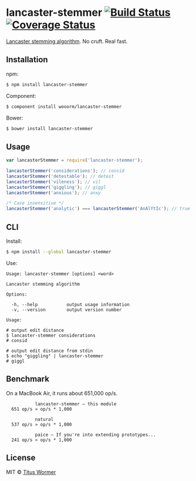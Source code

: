 # lancaster-stemmer [![Build Status](https://img.shields.io/travis/wooorm/lancaster-stemmer.svg?style=flat)](https://travis-ci.org/wooorm/lancaster-stemmer) [![Coverage Status](https://img.shields.io/coveralls/wooorm/lancaster-stemmer.svg?style=flat)](https://coveralls.io/r/wooorm/lancaster-stemmer?branch=master)

[Lancaster stemming algorithm](http://www.comp.lancs.ac.uk/computing/research/stemming/index.htm). No cruft. Real fast.

## Installation

npm:
```bash
$ npm install lancaster-stemmer
```

Component:
```bash
$ component install wooorm/lancaster-stemmer
```

Bower:
```bash
$ bower install lancaster-stemmer
```

## Usage

```js
var lancasterStemmer = require('lancaster-stemmer');

lancasterStemmer('considerations'); // consid
lancasterStemmer('detestable'); // detest
lancasterStemmer('vileness'); // vil
lancasterStemmer('giggling'); // giggl
lancasterStemmer('anxious'); // anxy

/* Case insensitive */
lancasterStemmer('analytic') === lancasterStemmer('AnAlYtIc'); // true
```

## CLI

Install:
```bash
$ npm install --global lancaster-stemmer
```

Use:
```
Usage: lancaster-stemmer [options] <word>

Lancaster stemming algorithm

Options:

  -h, --help           output usage information
  -v, --version        output version number

Usage:

# output edit distance
$ lancaster-stemmer considerations
# consid

# output edit distance from stdin
$ echo "giggling" | lancaster-stemmer
# giggl
```

## Benchmark

On a MacBook Air, it runs about 651,000 op/s.

```
           lancaster-stemmer — this module
  651 op/s » op/s * 1,000

           natural
  537 op/s » op/s * 1,000

           paice — If you're into extending prototypes...
  241 op/s » op/s * 1,000
```

## License

MIT © [Titus Wormer](http;//wooorm.com)
